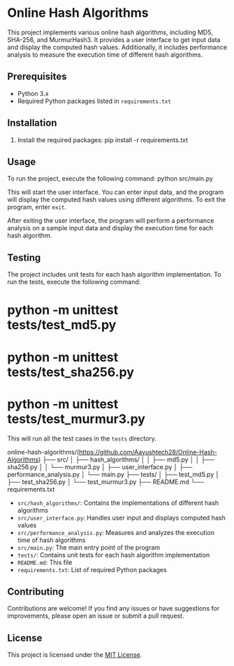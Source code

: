 # Online Hash Algorithms

This project implements various online hash algorithms, including MD5, SHA-256, and MurmurHash3. It provides a user interface to get input data and display the computed hash values. Additionally, it includes performance analysis to measure the execution time of different hash algorithms.

## Prerequisites

- Python 3.x
- Required Python packages listed in `requirements.txt`

## Installation

1. Install the required packages:
pip install -r requirements.txt

## Usage

To run the project, execute the following command:
python src/main.py

This will start the user interface. You can enter input data, and the program will display the computed hash values using different algorithms. To exit the program, enter `exit`.

After exiting the user interface, the program will perform a performance analysis on a sample input data and display the execution time for each hash algorithm.

## Testing

The project includes unit tests for each hash algorithm implementation. To run the tests, execute the following command:

python -m unittest tests/test_md5.py
======================================================
python -m unittest tests/test_sha256.py
======================================================
python -m unittest tests/test_murmur3.py
======================================================
This will run all the test cases in the `tests` directory.

online-hash-algorithms/(https://github.com/Aayushtech28/Online-Hash-Algorithms)
├── src/
│   ├── hash_algorithms/
│   │   ├── md5.py
│   │   ├── sha256.py
│   │   └── murmur3.py
│   ├── user_interface.py
│   ├── performance_analysis.py
│   └── main.py
├── tests/
│   ├── test_md5.py
│   ├── test_sha256.py
│   └── test_murmur3.py
├── README.md
└── requirements.txt


- `src/hash_algorithms/`: Contains the implementations of different hash algorithms
- `src/user_interface.py`: Handles user input and displays computed hash values
- `src/performance_analysis.py`: Measures and analyzes the execution time of hash algorithms
- `src/main.py`: The main entry point of the program
- `tests/`: Contains unit tests for each hash algorithm implementation
- `README.md`: This file
- `requirements.txt`: List of required Python packages

## Contributing

Contributions are welcome! If you find any issues or have suggestions for improvements, please open an issue or submit a pull request.

## License

This project is licensed under the [MIT License](LICENSE).
